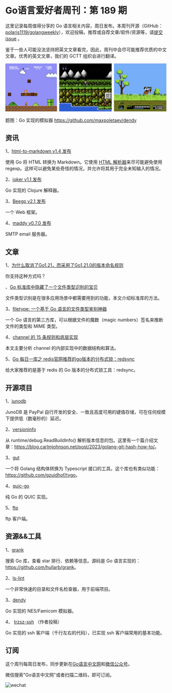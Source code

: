 # Go语言爱好者周刊：第 189 期

这里记录每周值得分享的 Go 语言相关内容，周日发布。本周刊开源（GitHub：[polaris1119/golangweekly](https://github.com/polaris1119/golangweekly)），欢迎投稿，推荐或自荐文章/软件/资源等，请[提交 issue](https://github.com/polaris1119/golangweekly/issues) 。

鉴于一些人可能没法坚持把英文文章看完，因此，周刊中会尽可能推荐优质的中文文章。优秀的英文文章，我们的 GCTT 组织会进行翻译。

![](imgs/issue189/cover.png)

题图：Go 实现的模拟器 <https://github.com/maxpoletaev/dendy>

## 资讯

1、[html-to-markdown v1.4 发布](https://github.com/JohannesKaufmann/html-to-markdown)

使用 Go 将 HTML 转换为 Markdown。它使用 [HTML 解析器](https://github.com/PuerkitoBio/goquery)来尽可能避免使用 regexp。这样可以避免某些奇怪的情况，并允许将其用于完全未知输入的情况。

2、[joker v1.1 发布](https://joker-lang.org/)

Go 实现的 Clojure 解释器。

3、[Beego v2.1 发布](https://github.com/beego/beego)

一个 Web 框架。

4、[maddy v0.7.0 发布](https://github.com/foxcpp/maddy)

SMTP email 服务器。

## 文章

1、[为什么取消了Go1.21，而采用了Go1.21.0的版本命名规则](https://mp.weixin.qq.com/s/-HXqQQcMr1CA4c6SS51yLQ)

你支持这种方式吗？

、[Go 标准库中隐藏了一个文件类型识别的宝贝](https://mp.weixin.qq.com/s/spUKBQB_Ig6ANabbP4FG8g)

文件类型识别是在很多应用场景中都需要用到的功能，本文介绍标准库的方法。

3、[filetype: 一个基于 Go 语言的文件类型鉴别神器](https://mp.weixin.qq.com/s/tOlhhT2Abmv2_QSJTqXqSQ)

一个 Go 语言的第三方库，可以根据文件的魔数（magic numbers）签名来推断文件的类型和 MIME 类型。

4、[channel 的 15 条规则和底层实现](https://mp.weixin.qq.com/s/AsytcOBg0XpTnPzDq7iEhQ)

本文主要分析 channel 的内部实现中的数据结构和算法。

5、[Go 每日一库之 redis官网推荐的go版本的分布式锁：redsync](https://mp.weixin.qq.com/s/yXbEMTsZEgLWZuZgrFPXSg)

给大家推荐的是基于 redis 的 Go 版本的分布式锁工具：redsync。

## 开源项目

1、[junodb](https://github.com/paypal/junodb)

JunoDB 是 PayPal 自行开发的安全、一致且高度可用的键值存储，可在任何规模下提供低（数毫秒的）延迟。

2、[versioninfo](https://github.com/carlmjohnson/versioninfo)

从 runtime/debug.ReadBuildInfo() 解析版本信息的包。这里有一个篇介绍文章：<https://blog.carlmjohnson.net/post/2023/golang-git-hash-how-to/>。

3、[gut](https://github.com/tompston/gut)

一个将 Golang 结构体转换为 Typescript 接口的工具。这个库也有类似功能：<https://github.com/gzuidhof/tygo>。

4、[quic-go](https://github.com/quic-go/quic-go)

纯 Go 的 QUIC 实现。

5、[ftp](https://github.com/jlaffaye/ftp)

ftp 客户端。

## 资源&&工具

1、[grank](https://www.grank.io/)

搜索 Go 库，查看 star 排行、依赖等信息。源码是 Go 语言实现的：<https://github.com/hullarb/grank>。

2、[ls-lint](https://github.com/loeffel-io/ls-lint)

一个非常快速的目录和文件名检查器，用于前端项目。

3、[dendy](https://github.com/maxpoletaev/dendy)

Go 实现的 NES/Famicom 模拟器。

4、 [trzsz-ssh](https://github.com/trzsz/trzsz-ssh) （作者投稿）

Go 实现的 ssh 客户端（千行左右的代码），已实现 ssh 客户端常用的基本功能。

## 订阅

这个周刊每周日发布，同步更新在[Go语言中文网](https://studygolang.com/go/weekly)和[微信公众号](https://weixin.sogou.com/weixin?query=Go%E8%AF%AD%E8%A8%80%E4%B8%AD%E6%96%87%E7%BD%91)。

微信搜索"Go语言中文网"或者扫描二维码，即可订阅。

![wechat](imgs/wechat.png)
